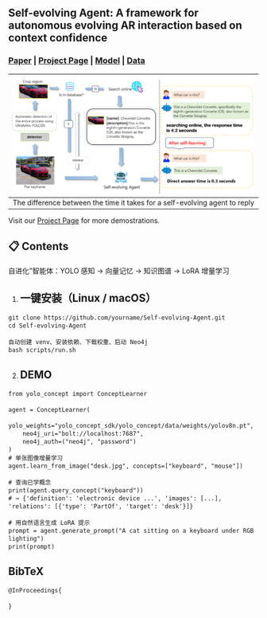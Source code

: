 ## Self-evolving Agent: A framework for autonomous evolving AR interaction based on context confidence

### [Paper](https://arxiv.org) | [Project Page](https://hoar012.github.io/RAP-Project/) | [Model](https://huggingface.co/Hoar012/RAP-LLaVA-13b) | [Data](https://github.com/Hoar012/Rap-MLLM/blob/main/data/Data.md)

| ![Self-evolving Agent](./images/1.png) |
|:--:|
| The difference between the time it takes for a self-evolving agent to reply  |

Visit our [Project Page](https://github.io/RAP-Project/) for more demostrations.

## 📋 Contents

自进化”智能体：YOLO 感知 → 向量记忆 → 知识图谱 → LoRA 增量学习

1. ## 一键安装（Linux / macOS）
```
git clone https://github.com/yourname/Self-evolving-Agent.git
cd Self-evolving-Agent

自动创建 venv、安装依赖、下载权重、启动 Neo4j
bash scripts/run.sh
```

2. ## DEMO
```
from yolo_concept import ConceptLearner

agent = ConceptLearner(
    yolo_weights="yolo_concept_sdk/yolo_concept/data/weights/yolov8n.pt",
    neo4j_uri="bolt://localhost:7687",
    neo4j_auth=("neo4j", "password")
)
# 单张图像增量学习
agent.learn_from_image("desk.jpg", concepts=["keyboard", "mouse"])

# 查询已学概念
print(agent.query_concept("keyboard"))
# → {'definition': 'electronic device ...', 'images': [...], 'relations': [{'type': 'PartOf', 'target': 'desk'}]}

# 用自然语言生成 LoRA 提示
prompt = agent.generate_prompt("A cat sitting on a keyboard under RGB lighting")
print(prompt)
```



## BibTeX

```
@InProceedings{

}
```

